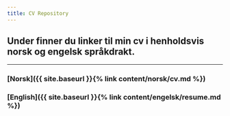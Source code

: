 ```yaml
---
title: CV Repository
---
```


## Under finner du linker til min cv i henholdsvis norsk og engelsk språkdrakt.

***

### [Norsk]({{ site.baseurl }}{% link  content/norsk/cv.md %})
### [English]({{ site.baseurl }}{% link  content/engelsk/resume.md %})